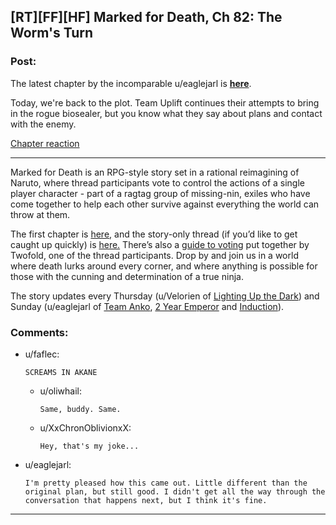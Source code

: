 ## [RT][FF][HF] Marked for Death, Ch 82: The Worm's Turn

### Post:

The latest chapter by the incomparable u/eaglejarl is **[here](https://forums.sufficientvelocity.com/threads/marked-for-death-a-rational-naruto-quest.24481/page-1221#post-7260801)**.

Today, we're back to the plot. Team Uplift continues their attempts to bring in the rogue biosealer, but you know what they say about plans and contact with the enemy.

[Chapter reaction](#s "Jashin Christ I cannot fucking believe we survived that.")

** **

Marked for Death is an RPG-style story set in a rational reimagining of Naruto, where thread participants vote to control the actions of a single player character - part of a ragtag group of missing-nin, exiles who have come together to help each other survive against everything the world can throw at them.


The first chapter is [here,](https://forums.sufficientvelocity.com/threads/marked-for-death-a-rational-naruto-quest.24481/) and the story-only thread (if you’d like to get caught up quickly) is [here.](https://forums.sufficientvelocity.com/posts/4993131/) There’s also a [guide to voting](https://forums.sufficientvelocity.com/posts/6283682/) put together by Twofold, one of the thread participants. Drop by and join us in a world where death lurks around every corner, and where anything is possible for those with the cunning and determination of a true ninja. 

The story updates every Thursday (u/Velorien of [Lighting Up the Dark](https://www.fanfiction.net/s/9311012/1/Lighting-Up-the-Dark)) and Sunday (u/eaglejarl of [Team Anko](https://www.fanfiction.net/s/11087425/1/Team-Anko), [2 Year Emperor](https://www.reddit.com/r/rational/comments/3xe9fn/ffrt_the_two_year_emperor_is_back_and_free/) and [Induction](https://dl.dropboxusercontent.com/u/3294457/give_aways/Induction/chapter_001.html)).

### Comments:

- u/faflec:
  ```
  SCREAMS IN AKANE
  ```

  - u/oliwhail:
    ```
    Same, buddy. Same.
    ```

  - u/XxChronOblivionxX:
    ```
    Hey, that's my joke...
    ```

- u/eaglejarl:
  ```
  I'm pretty pleased how this came out. Little different than the original plan, but still good. I didn't get all the way through the conversation that happens next, but I think it's fine.
  ```

---

